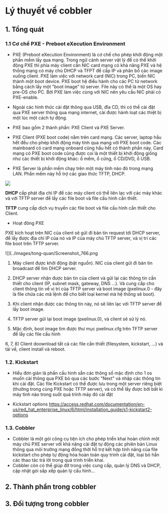 # Lý thuyết về cobbler

## 1. Tổng quát

### 1.1 Cơ chế PXE - Preboot eXecution Environment

- PXE (Preboot eXecution Environment) là cơ chế cho phép khởi động một phần mềm lấy qua mạng. Trong ngữ cảnh server vật lý để có thể khởi động PXE thì phía máy client cần NIC card mạng có khả năng PXE và hệ thống mạng có máy chủ DHCP và TFPT để cấp IP và phân bổ các image xuống client. PXE làm việc với network card (NIC) trong PC, biến NIC thành một boot device. PXE boot hệ điều hành cho các PC từ network bằng cách lấy một "boot image" từ server. File này có thể là một OS hay pre-OS cho PC. Bởi PXE làm việc cùng với NIC nên yêu cầu NIC phải có PXE-enable.

- Ngoài các hình thức cài đặt thông qua USB, đĩa CD, thì có thể cài đặt qua PXE server thông qua mạng internet, cài được hành loạt các thiệt bị một lúc một cách tự động.

- PXE bao gồm 2 thành phần: PXE Client và PXE Server. 

+ PXE Client (PXE boot code) nằm trên card mạng. Các server, laptop hầu hết đều cho phép khởi động máy tính qua mạng với PXE boot code. Các mainboard có card mạng onboard cũng hầu hết có thành phần này. Card mạng có PXE boot code cũng được coi là một thiết bị khởi động giống như các thiết bị khởi động khác: ổ mềm, ổ cứng, ổ CD/DVD, ổ USB. 

+ PXE Server là phần mềm chạy trên một máy tính nào đó trong mạng LAN. Phần mềm này hỗ trợ các giao thức TFTP, DHCP.

![](../images/tong-quan/Screenshot_765.png)

**DHCP** cấp phát địa chỉ IP để các máy client có thể liên lạc với các máy khác và với TFTP server để lấy các file boot và file cấu hình cần thiết.

**TFTP** cung cấp dịch vụ truyền các file boot và file cấu hình cần thiết cho Client.

- Hoạt đông PXE

PXE kích hoạt trên NIC của client sẽ gửi đi bản tin request tới DHCP server, để lấy được địa chỉ IP của nó và IP của máy chủ TFTP server, và vị trí các file boot trên TFTP server.

![](../images/tong-quan/Screenshot_766.png

1) Máy client được khởi động (bật nguồn). NIC của client gửi đi bản tin broadcast để tìm DHCP server.

2) DHCP server nhận được bản tin của client và gửi lại các thông tin cần thiết cho client (IP, subnet mask, gateway, DNS ...). Và cung cấp cho client thông tin về vị trí của TFTP server và boot image (pxelinux.0 - đây là file chứa các mã lệnh để cho biết loại kernel mà hệ thống sẽ boot).

3) Khi client nhận được các thông tin này, nó sẽ liên lạc với TFTP server để lấy boot image.

4) TFTP server gửi lại boot image (pxelinux.0), và client sẽ sử lý nó.

5) Mặc định, boot image tìm được thư mục pxelinux.cfg trên TFTP server để lấy các file cấu hình

6, 7, 8) Client doownload tất cả các file cần thiết (filesystem, kickstart, ...) và tải về, client install và reboot.

### 1.2. Kickstart

- Hiểu đơn giản là phần cấu hình sẵn các thông số mặc định cho 1 os muốn cài thông qua PXE bỏ qua các bước "Next" và nhập các thông tin khi cài đặt. Các file Kickstart có thể được lưu trong một server riêng biệt (thường trong cùng PXE hoặc TFTP server), và có thể lấy được bởi bất kì máy tình nào trong suốt quá trình máy đó cài đặt

- Kickstart options
https://access.redhat.com/documentation/en-us/red_hat_enterprise_linux/6/html/installation_guide/s1-kickstart2-options

### 1.3. Cobbler

- Cobbler là một gói công cụ tiện ích cho phép triển khai hoàn chỉnh một máy chủ PXE server với khả năng cài đặt tự động các phiên bản Linux thông qua môi trường mạng đồng thời hỗ trợ kết hợp tính năng của file kickstart cho phép tự động hóa hoàn toàn quy trình cài đặt, loại bỏ hẳn các thao tác trả lời trong quá trình triển khai.
- Cobbler còn có thể giúp đỡ trong việc cung cấp, quản lý DNS và DHCP, cập nhật gói sắp xếp quản lý cấu hình...


## 2. Thành phần trong cobbler

## 3. Đối tượng trong cobbler


